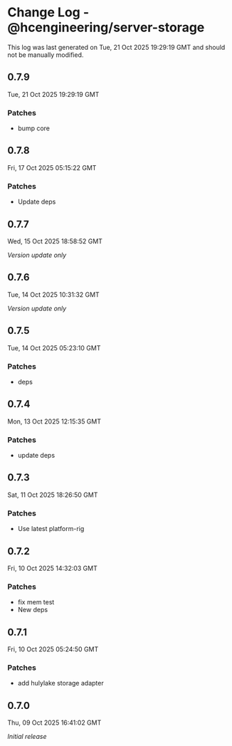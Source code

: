 # Change Log - @hcengineering/server-storage

This log was last generated on Tue, 21 Oct 2025 19:29:19 GMT and should not be manually modified.

## 0.7.9
Tue, 21 Oct 2025 19:29:19 GMT

### Patches

- bump core

## 0.7.8
Fri, 17 Oct 2025 05:15:22 GMT

### Patches

- Update deps

## 0.7.7
Wed, 15 Oct 2025 18:58:52 GMT

_Version update only_

## 0.7.6
Tue, 14 Oct 2025 10:31:32 GMT

_Version update only_

## 0.7.5
Tue, 14 Oct 2025 05:23:10 GMT

### Patches

- deps

## 0.7.4
Mon, 13 Oct 2025 12:15:35 GMT

### Patches

- update deps

## 0.7.3
Sat, 11 Oct 2025 18:26:50 GMT

### Patches

- Use latest platform-rig

## 0.7.2
Fri, 10 Oct 2025 14:32:03 GMT

### Patches

- fix mem test
- New deps

## 0.7.1
Fri, 10 Oct 2025 05:24:50 GMT

### Patches

- add hulylake storage adapter

## 0.7.0
Thu, 09 Oct 2025 16:41:02 GMT

_Initial release_


